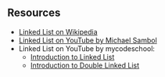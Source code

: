 ## Resources
- [Linked List on Wikipedia](https://en.wikipedia.org/wiki/Linked_list)
- [Linked List on YouTube by Michael Sambol](https://www.youtube.com/watch?v=F8AbOfQwl1c)
- Linked List on YouTube by mycodeschool:
    - [Introduction to Linked List](https://www.youtube.com/watch?v=NobHlGUjV3g&list=PL2_aWCzGMAwI3W_JlcBbtYTwiQSsOTa6P&index=4)
    - [Introduction to Double Linked List](https://www.youtube.com/watch?v=JdQeNxWCguQ&list=PL2_aWCzGMAwI3W_JlcBbtYTwiQSsOTa6P&index=13)